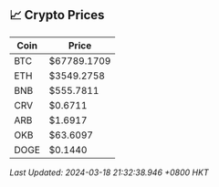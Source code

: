 ## 📈 Crypto Prices

| Coin | Price |
| ---- | ----- |
| BTC | $67789.1709 |
| ETH | $3549.2758 |
| BNB | $555.7811 |
| CRV | $0.6711 |
| ARB | $1.6917 |
| OKB | $63.6097 |
| DOGE | $0.1440 |

_Last Updated: 2024-03-18 21:32:38.946 +0800 HKT_